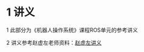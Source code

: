 # 1 讲义

1 此部分为《机器人操作系统》课程ROS单元的参考讲义

2 讲义参考赵虚左老师资料：[赵虚左讲义](http://www.autolabor.com.cn/book/ROSTutorials/)